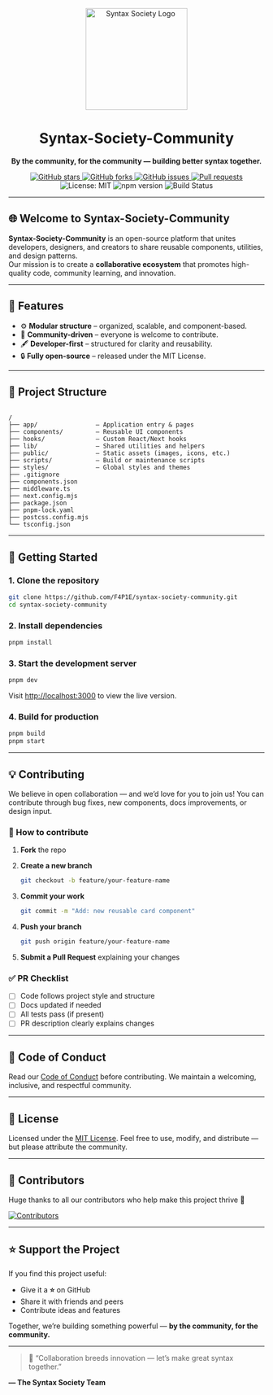 <p align="center">
  <img src="./SyntaxSociety.png" alt="Syntax Society Logo" width="200" />
</p>

<h1 align="center">Syntax-Society-Community</h1>

<p align="center">
  <b>By the community, for the community — building better syntax together.</b>
</p>

<p align="center">
  <a href="https://github.com/F4P1E/syntax-society-community/stargazers">
    <img src="https://img.shields.io/github/stars/F4P1E/syntax-society-community?style=for-the-badge" alt="GitHub stars"/>
  </a>
  <a href="https://github.com/F4P1E/syntax-society-community/network/members">
    <img src="https://img.shields.io/github/forks/F4P1E/syntax-society-community?style=for-the-badge" alt="GitHub forks"/>
  </a>
  <a href="https://github.com/F4P1E/syntax-society-community/issues">
    <img src="https://img.shields.io/github/issues/F4P1E/syntax-society-community?style=for-the-badge" alt="GitHub issues"/>
  </a>
  <a href="https://github.com/F4P1E/syntax-society-community/pulls">
    <img src="https://img.shields.io/github/issues-pr/F4P1E/syntax-society-community?style=for-the-badge" alt="Pull requests"/>
  </a>
  <img src="https://img.shields.io/github/license/F4P1E/syntax-society-community?style=for-the-badge" alt="License: MIT"/>
  <img src="https://img.shields.io/npm/v/syntax-society-community?color=blue&style=for-the-badge" alt="npm version"/>
  <img src="https://img.shields.io/github/actions/workflow/status/F4P1E/syntax-society-community/ci.yml?style=for-the-badge" alt="Build Status"/>
</p>

---

## 🌐 Welcome to Syntax-Society-Community

**Syntax-Society-Community** is an open-source platform that unites developers, designers, and creators to share reusable components, utilities, and design patterns.  
Our mission is to create a **collaborative ecosystem** that promotes high-quality code, community learning, and innovation.

---

## 🧩 Features

- ⚙️ **Modular structure** – organized, scalable, and component-based.  
- 🧠 **Community-driven** – everyone is welcome to contribute.  
- 🖋️ **Developer-first** – structured for clarity and reusability.  
- 🔒 **Fully open-source** – released under the MIT License.

---

## 📁 Project Structure

```

/
├── app/                — Application entry & pages
├── components/         — Reusable UI components
├── hooks/              — Custom React/Next hooks
├── lib/                — Shared utilities and helpers
├── public/             — Static assets (images, icons, etc.)
├── scripts/            — Build or maintenance scripts
├── styles/             — Global styles and themes
├── .gitignore
├── components.json
├── middleware.ts
├── next.config.mjs
├── package.json
├── pnpm-lock.yaml
├── postcss.config.mjs
└── tsconfig.json

````

---

## 🚀 Getting Started

### 1. Clone the repository
```bash
git clone https://github.com/F4P1E/syntax-society-community.git
cd syntax-society-community
````

### 2. Install dependencies

```bash
pnpm install
```

### 3. Start the development server

```bash
pnpm dev
```

Visit [http://localhost:3000](http://localhost:3000) to view the live version.

### 4. Build for production

```bash
pnpm build
pnpm start
```

---

## 💡 Contributing

We believe in open collaboration — and we’d love for you to join us!
You can contribute through bug fixes, new components, docs improvements, or design input.

### 🧭 How to contribute

1. **Fork** the repo
2. **Create a new branch**

   ```bash
   git checkout -b feature/your-feature-name
   ```
3. **Commit your work**

   ```bash
   git commit -m "Add: new reusable card component"
   ```
4. **Push your branch**

   ```bash
   git push origin feature/your-feature-name
   ```
5. **Submit a Pull Request** explaining your changes

### ✅ PR Checklist

* [ ] Code follows project style and structure
* [ ] Docs updated if needed
* [ ] All tests pass (if present)
* [ ] PR description clearly explains changes

---

## 🧾 Code of Conduct

Read our [Code of Conduct](CODE_OF_CONDUCT.md) before contributing.
We maintain a welcoming, inclusive, and respectful community.

---

## 📜 License

Licensed under the [MIT License](LICENSE).
Feel free to use, modify, and distribute — but please attribute the community.

---

## 🤝 Contributors

Huge thanks to all our contributors who help make this project thrive 💙

[![Contributors](https://contrib.rocks/image?repo=F4P1E/syntax-society-community)](https://github.com/F4P1E/syntax-society-community/graphs/contributors)

---

## ⭐ Support the Project

If you find this project useful:

* Give it a **⭐** on GitHub
* Share it with friends and peers
* Contribute ideas and features

Together, we’re building something powerful — **by the community, for the community.**

---

> 💬 “Collaboration breeds innovation — let’s make great syntax together.”

**— The Syntax Society Team**
